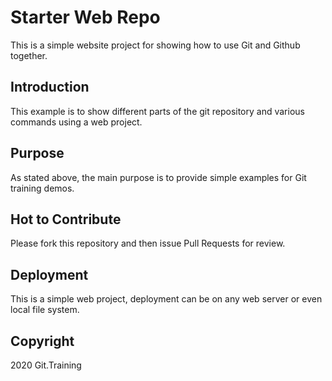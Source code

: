 # Starter Web Repo

This is a simple website project for showing how to use Git and Github together.

## Introduction

This example is to show different parts of the git repository and various commands using a web project.

## Purpose

As stated above, the main purpose is to provide simple examples for Git training demos.

## Hot to Contribute

Please fork this repository and then issue Pull Requests for review.

## Deployment

This is a simple web project, deployment can be on any web server or even local file system.

## Copyright

2020 Git.Training